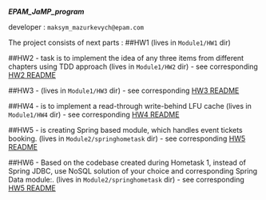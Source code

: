 ***EPAM_JaMP_program***

developer : `maksym_mazurkevych@epam.com`

The project consists of next parts :
##HW1
(lives in `Module1/HW1` dir)  

##HW2 -  task is to implement the idea of any three items from different chapters using TDD approach
(lives in `Module1/HW2` dir) - see corresponding [HW2 README](Module1/HW2/README.md) 

##HW3 - 
(lives in `Module1/HW3` dir) - see corresponding [HW3 README](Module1/HW3/README.md) 

##HW4 - is to implement a read-through write-behind LFU cache 
(lives in `Module1/HW4` dir) - see corresponding [HW4 README](Module1/HW3/README.md) 

##HW5 - is creating Spring based module, which handles event tickets booking. 
(lives in `Module2/springhometask` dir) - see corresponding [HW5 README](Module2/springhometask/README.md) 

##HW6 - Based on the codebase created during Hometask 1, instead of Spring JDBC, use NoSQL solution of your choice and corresponding Spring Data module:. 
(lives in `Module2/springhometask` dir) - see corresponding [HW5 README](Module2/springhometask/README.md) 


 